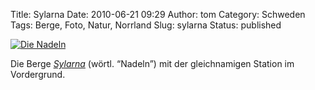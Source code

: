 Title: Sylarna
Date: 2010-06-21 09:29
Author: tom
Category: Schweden
Tags: Berge, Foto, Natur, Norrland
Slug: sylarna
Status: published

[![Die
Nadeln](/pic/sylarbwx_s.jpg "Die Nadeln")](/pic/sylarbwx_l.jpg)

Die Berge [*Sylarna*](http://de.wikipedia.org/wiki/Sylan) (wörtl.
“Nadeln”) mit der gleichnamigen Station im Vordergrund.

